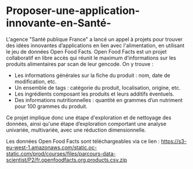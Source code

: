 # Proposer-une-application-innovante-en-Santé-

L'agence "Santé publique France" a lancé un appel à projets pour trouver des idées innovantes d’applications en lien avec l'alimentation, en utilisant le jeu de données Open Food Facts.
Open Food Facts est un projet collaboratif en libre accès qui réunit le maximum d’informations sur les produits alimentaires par scan de leur gencode.
On y trouve :
- Les informations générales sur la fiche du produit : nom, date de modification, etc.
- Un ensemble de tags : catégorie du produit, localisation, origine, etc.
- Les ingrédients composant les produits et leurs additifs éventuels.
- Des informations nutritionnelles : quantité en grammes d’un nutriment pour 100 grammes du produit.

Ce projet implique donc une étape d'exploration et de nettoyage des données, ainsi qu'une étape d’exploration comportant une analyse univariée, multivariée, avec une réduction dimensionnelle.

Les données Open Food Facts sont téléchargeables via ce lien :
https://s3-eu-west-1.amazonaws.com/static.oc-static.com/prod/courses/files/parcours-data-scientist/P2/fr.openfoodfacts.org.products.csv.zip
